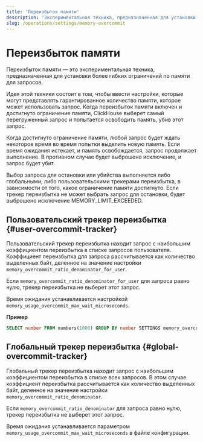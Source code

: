 ```yaml
---
title: 'Переизбыток памяти'
description: 'Экспериментальная техника, предназначенная для установки более гибких ограничений по памяти для запросов.'
slug: /operations/settings/memory-overcommit
---
```



# Переизбыток памяти

Переизбыток памяти — это экспериментальная техника, предназначенная для установки более гибких ограничений по памяти для запросов.

Идея этой техники состоит в том, чтобы ввести настройки, которые могут представлять гарантированное количество памяти, которое может использовать запрос. Когда переизбыток памяти включен и достигнуто ограничение памяти, ClickHouse выберет самый перегруженный запрос и попытается освободить память, убив этот запрос.

Когда достигнуто ограничение памяти, любой запрос будет ждать некоторое время во время попытки выделить новую память. Если время ожидания истекает, и память освобождается, запрос продолжает выполнение. В противном случае будет выброшено исключение, и запрос будет убит.

Выбор запроса для остановки или убийства выполняется либо глобальными, либо пользовательскими трекерами переизбытка, в зависимости от того, какое ограничение памяти достигнуто. Если трекер переизбытка не может выбрать запрос для остановки, будет выброшено исключение MEMORY_LIMIT_EXCEEDED.

## Пользовательский трекер переизбытка {#user-overcommit-tracker}

Пользовательский трекер переизбытка находит запрос с наибольшим коэффициентом переизбытка в списке запросов пользователя. Коэффициент переизбытка для запроса рассчитывается как количество выделенных байт, деленное на значение настройки `memory_overcommit_ratio_denominator_for_user`.

Если `memory_overcommit_ratio_denominator_for_user` для запроса равно нулю, трекер переизбытка не выберет этот запрос.

Время ожидания устанавливается настройкой `memory_usage_overcommit_max_wait_microseconds`.

**Пример**

```sql
SELECT number FROM numbers(1000) GROUP BY number SETTINGS memory_overcommit_ratio_denominator_for_user=4000, memory_usage_overcommit_max_wait_microseconds=500
```

## Глобальный трекер переизбытка {#global-overcommit-tracker}

Глобальный трекер переизбытка находит запрос с наибольшим коэффициентом переизбытка в списке всех запросов. В этом случае коэффициент переизбытка рассчитывается как количество выделенных байт, деленное на значение настройки `memory_overcommit_ratio_denominator`.

Если `memory_overcommit_ratio_denominator` для запроса равно нулю, трекер переизбытка не выберет этот запрос.

Время ожидания устанавливается параметром `memory_usage_overcommit_max_wait_microseconds` в файле конфигурации.
